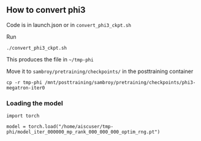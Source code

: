 ## How to convert phi3
Code is in launch.json
 or in `convert_phi3_ckpt.sh`

Run 
```
./convert_phi3_ckpt.sh
```

This produces the file in `~/tmp-phi`

Move it to `sambroy/pretraining/checkpoints/` in the posttraining container 

```
cp -r tmp-phi /mnt/posttraining/sambroy/pretraining/checkpoints/phi3-megatron-iter0
```

### Loading the model
```
import torch

model = torch.load("/home/aiscuser/tmp-phi/model_iter_000000_mp_rank_000_000_000_optim_rng.pt")
```